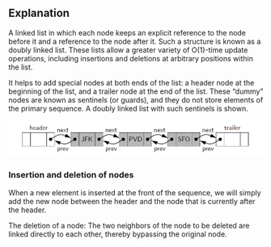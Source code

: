 ## Explanation
A linked list in which each node keeps
an explicit reference to the node before it and a reference to the node after it. Such
a structure is known as a doubly linked list. These lists allow a greater variety of
O(1)-time update operations, including insertions and deletions at arbitrary positions
within the list.

It helps to add special nodes at both ends of the list: a header node at the
beginning of the list, and a trailer node at the end of the list. These “dummy” nodes
are known as sentinels (or guards), and they do not store elements of the primary
sequence. A doubly linked list with such sentinels is shown.


![Doubly Linked List](DoublyLinkedIllustration.PNG)

### Insertion and deletion of nodes
When a new element is inserted at the front of the sequence,
we will simply add the new node between the header and the
node that is currently after the header.

The deletion of a node: The two neighbors of the node to be deleted are linked directly
to each other, thereby bypassing the original node.
